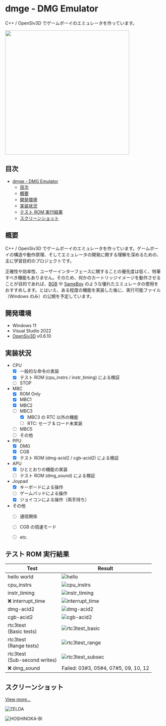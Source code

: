 # dmge - DMG Emulator

C++ / OpenSiv3D でゲームボーイのエミュレータを作っています。

<img src="screenshot/top.png" width="400">


## 目次

- [dmge - DMG Emulator](#dmge---dmg-emulator)
  - [目次](#目次)
  - [概要](#概要)
  - [開発環境](#開発環境)
  - [実装状況](#実装状況)
  - [テスト ROM 実行結果](#テスト-rom-実行結果)
  - [スクリーンショット](#スクリーンショット)


## 概要

C++ / OpenSiv3D でゲームボーイのエミュレータを作っています。ゲームボーイの構造や動作原理、そしてエミュレータの開発に関する理解を深めるための、主に学習目的のプロジェクトです。

正確性や効率性、ユーザーインターフェースに関することの優先度は低く、特筆すべき機能もありません。そのため、何かのカートリッジイメージを動作させることが目的であれば、[BGB](https://bgb.bircd.org/) や [SameBoy](https://sameboy.github.io/) のような優れたエミュレータの使用をおすすめします。とはいえ、ある程度の機能を実装した後に、実行可能ファイル（Windows のみ）の公開を予定しています。


## 開発環境

- Windows 11
- Visual Studio 2022
- [OpenSiv3D](https://github.com/Siv3D/OpenSiv3D) v0.6.10


## 実装状況

- CPU
  - [x] 一般的な命令の実装
  - [x] テスト ROM (cpu_instrs / instr_timing) による検証
  - [ ] STOP
- MBC
  - [x] ROM Only
  - [x] MBC1
  - [x] MBC2
  - [ ] MBC3
    - [x] MBC3 の RTC 以外の機能
    - [ ] RTC: セーブ & ロード未実装
  - [ ] MBC5
  - [ ] その他
- PPU
  - [x] DMG
  - [x] CGB
  - [x] テスト ROM (dmg-acid2 / cgb-acid2) による検証
- APU
  - [x] ひととおりの機能の実装
  - [ ] テスト ROM (dmg_sound) による検証
- Joypad
  - [x] キーボードによる操作
  - [ ] ゲームパッドによる操作
  - [x] ジョイコンによる操作（両手持ち）
- その他
  - [ ] 通信関係
  - [ ] CGB の倍速モード
  - [ ] etc.


## テスト ROM 実行結果

|Test|Result|
|---|---|
|hello world|![hello](screenshot/test_result/hello.png)|
|cpu_instrs|![cpu_instrs](screenshot/test_result/cpu_instrs.png)|
|instr_timing|![instr_timing](screenshot/test_result/instr_timing.png)|
|❌ interrupt_time|![interrupt_time](screenshot/test_result/interrupt_time.png)|
|dmg-acid2|![dmg-acid2](screenshot/test_result/dmg-acid2.png)|
|cgb-acid2|![cgb-acid2](screenshot/test_result/cgb-acid2.png)|
|rtc3test<br>(Basic tests)|![rtc3test_basic](screenshot/test_result/rtc3test_basic.png)|
|rtc3test<br>(Range tests)|![rtc3test_range](screenshot/test_result/rtc3test_range.png)|
|rtc3test<br>(Sub-second writes)|![rtc3test_subsec](screenshot/test_result/rtc3test_subsec.png)|
|❌ dmg_sound|Failed: 03#3, 05#4, 07#5, 09, 10, 12 |


## スクリーンショット

[View more...](screenshot.md)

![ZELDA](screenshot/zelda.png)

![HOSHINOKA-BI](screenshot/hoshinok.png)
